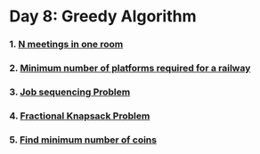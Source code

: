 # Day 8: Greedy Algorithm

### 1. [N meetings in one room](https://github.com/patelhitarth08/Strivers-SDE-Sheet/blob/main/Day_8/1_N_meetings_in_one_room)

### 2. [Minimum number of platforms required for a railway](https://github.com/patelhitarth08/Strivers-SDE-Sheet/blob/main/Day_8/2_Minimum_number_of_platforms_required_for_a_railway)

### 3. [Job sequencing Problem](https://github.com/patelhitarth08/Strivers-SDE-Sheet/blob/main/Day_8/3_Job_sequencing_Problem)

### 4. [Fractional Knapsack Problem](https://github.com/patelhitarth08/Strivers-SDE-Sheet/blob/main/Day_8/4_Fractional_Knapsack_Problem)

### 5. [Find minimum number of coins](https://github.com/patelhitarth08/Strivers-SDE-Sheet/blob/main/Day_8/5_Find_minimum_number_of_coins)
